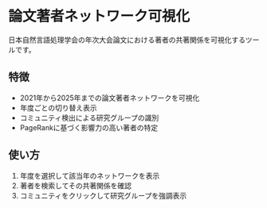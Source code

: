 # 論文著者ネットワーク可視化

日本自然言語処理学会の年次大会論文における著者の共著関係を可視化するツールです。

## 特徴
- 2021年から2025年までの論文著者ネットワークを可視化
- 年度ごとの切り替え表示
- コミュニティ検出による研究グループの識別
- PageRankに基づく影響力の高い著者の特定

## 使い方
1. 年度を選択して該当年のネットワークを表示
2. 著者を検索してその共著関係を確認
3. コミュニティをクリックして研究グループを強調表示